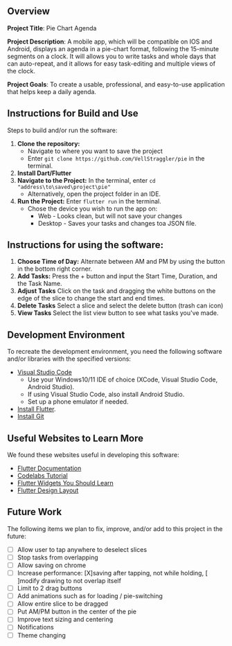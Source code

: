## Overview

**Project Title**:
Pie Chart Agenda

**Project Description**:
A mobile app, which will be compatible on IOS and Android, displays an agenda in a pie-chart format, following the 15-minute segments on a clock. It will allows you to write tasks and whole days that can auto-repeat, and it allows for easy task-editing and multiple views of the clock.

**Project Goals**:
To create a usable, professional, and easy-to-use application that helps keep a daily agenda.

## Instructions for Build and Use

Steps to build and/or run the software:

1. **Clone the repository:** 
    - Navigate to where you want to save the project
    - Enter `git clone https://github.com/VellStraggler/pie` in the terminal.
2. **Install Dart/Flutter**
3. **Navigate to the Project:** In the terminal, enter `cd "address\to\saved\project\pie"`
    - Alternatively, open the project folder in an IDE.
4. **Run the Project:** Enter `flutter run` in the terminal.
    - Chose the device you wish to run the app on:
        * Web - Looks clean, but will not save your changes
        * Desktop - Saves your tasks and changes toa JSON file.

## Instructions for using the software:

1. **Choose Time of Day:** Alternate between AM and PM by using the button in the bottom right corner.
2. **Add Tasks:** Press the + button and input the Start Time, Duration, and the Task Name.
3. **Adjust Tasks** Click on the task and dragging the white buttons on the edge of the slice to change the start and end times.
4. **Delete Tasks** Select a slice and select the delete button (trash can icon)
5. **View Tasks** Select the list view button to see what tasks you've made.

## Development Environment 
To recreate the development environment, you need the following software and/or libraries with the specified versions:

* [Visual Studio Code](https://code.visualstudio.com/Download)
    * Use your Windows10/11 IDE of choice (XCode, Visual Studio Code, Android Studio).
    * If using Visual Studio Code, also install Android Studio.
    * Set up a phone emulator if needed.
* [Install Flutter](https://docs.flutter.dev/get-started/install).
* [Install Git](https://git-scm.com/downloads)

## Useful Websites to Learn More

We found these websites useful in developing this software:
* [Flutter Documentation](https://api.flutter.dev/index.html)
* [Codelabs Tutorial](https://codelabs.developers.google.com/codelabs/flutter-codelab-first#0)
* [Flutter Widgets You Should Learn](https://www.youtube.com/watch?v=YXvIxmmUoHU)
* [Flutter Design Layout](https://docs.flutter.dev/ui/layout/tutorial)

## Future Work

The following items we plan to fix, improve, and/or add to this project in the future:

* [ ] Allow user to tap anywhere to deselect slices
* [ ] Stop tasks from overlapping
* [ ] Allow saving on chrome
* [ ] Increase performance: [X]saving after tapping, not while holding, [ ]modify drawing to not overlap itself
* [ ] Limit to 2 drag buttons
* [ ] Add animations such as for loading / pie-switching
* [ ] Allow entire slice to be dragged
* [ ] Put AM/PM button in the center of the pie
* [ ] Improve text sizing and centering
* [ ] Notifications
* [ ] Theme changing